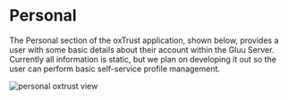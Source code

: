 # Personal

The Personal section of the oxTrust application, shown below, provides a
user with some basic details about their account within the Gluu Server.
Currently all information is static, but we plan on developing it out so
the user can perform basic self-service profile management.

![personal oxtrust view](../img/2.4/admin_personal_profile.png)
